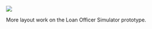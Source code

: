 ![](https://db-feed.s3.amazonaws.com/legacy/Screen_Shot_2016-10-19_at_12_08_00_PM-1476893319079.png)

More layout work on the Loan Officer Simulator prototype.
